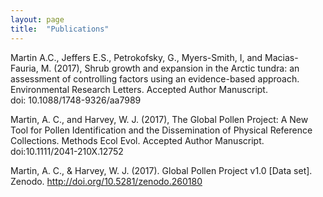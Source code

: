 ```yaml
---
layout: page
title:  "Publications"
---
```


Martin A.C., Jeffers E.S., Petrokofsky, G., Myers-Smith, I, and Macias-Fauria, M. (2017), Shrub growth and expansion in the Arctic tundra: an assessment of controlling factors using an evidence-based approach. Environmental Research Letters. Accepted Author Manuscript. doi: 10.1088/1748-9326/aa7989

Martin, A. C., and Harvey, W. J. (2017), The Global Pollen Project: A New Tool for Pollen Identification and the Dissemination of Physical Reference Collections. Methods Ecol Evol. Accepted Author Manuscript. doi:10.1111/2041-210X.12752

Martin, A. C., & Harvey, W. J. (2017). Global Pollen Project v1.0 [Data set]. Zenodo. http://doi.org/10.5281/zenodo.260180

